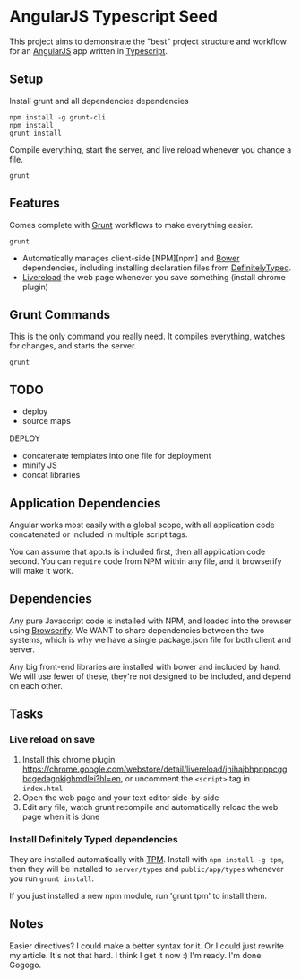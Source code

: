 AngularJS Typescript Seed
=========================

This project aims to demonstrate the "best" project structure and workflow for an [AngularJS][angular] app written in [Typescript][typescript]. 

Setup
-----

Install grunt and all dependencies dependencies

    npm install -g grunt-cli
    npm install
    grunt install

Compile everything, start the server, and live reload whenever you change a file. 

    grunt

Features
--------

Comes complete with [Grunt][grunt] workflows to make everything easier. 

    grunt



- Automatically manages client-side [NPM][npm] and [Bower][bower] dependencies, including installing declaration files from [DefinitelyTyped][dt]. 
- [Livereload](https://chrome.google.com/webstore/detail/livereload/jnihajbhpnppcggbcgedagnkighmdlei?hl=en) the web page whenever you save something (install chrome plugin)

Grunt Commands
---------------

This is the only command you really need. It compiles everything, watches for changes, and starts the server. 

    grunt

TODO
----

- deploy
- source maps

DEPLOY
- concatenate templates into one file for deployment
- minify JS
- concat libraries

Application Dependencies
------------------------

Angular works most easily with a global scope, with all application code concatenated or included in multiple script tags. 

You can assume that app.ts is included first, then all application code second. You can `require` code from NPM within any file, and it browserify will make it work. 

Dependencies
------------

Any pure Javascript code is installed with NPM, and loaded into the browser using [Browserify][browserify]. We WANT to share dependencies between the two systems, which is why we have a single package.json file for both client and server. 

Any big front-end libraries are installed with bower and included by hand. We will use fewer of these, they're not designed to be included, and depend on each other. 

Tasks
-----

### Live reload on save

1. Install this chrome plugin https://chrome.google.com/webstore/detail/livereload/jnihajbhpnppcggbcgedagnkighmdlei?hl=en, or uncomment the `<script>` tag in `index.html`
2. Open the web page and your text editor side-by-side
3. Edit any file, watch grunt recompile and automatically reload the web page when it is done

### Install Definitely Typed dependencies

They are installed automatically with [TPM][tpm]. Install with `npm install -g tpm`, then they will be installed to `server/types` and `public/app/types` whenever you run `grunt install`.

If you just installed a new npm module, run 'grunt tpm' to install them. 



Notes
-----

Easier directives? I could make a better syntax for it. Or I could just rewrite my article. It's not that hard. I think I get it now :) I'm ready. I'm done. Gogogo. 


[browserify]: http://browserify.org/
[tpm]: http://github.com/seanhess/tpm

[dt]: https://github.com/borisyankov/DefinitelyTyped
[typescript]: http://www.typescriptlang.org/
[angular]: http://angularjs.org/
[jquery]: http://jquery.com/
[browserify]: http://browserify.org/
[node]: http://nodejs.org/
[bootstrap]: http://getbootstrap.com/
[bower]: https://github.com/bower/bower
[grunt]: http://gruntjs.com